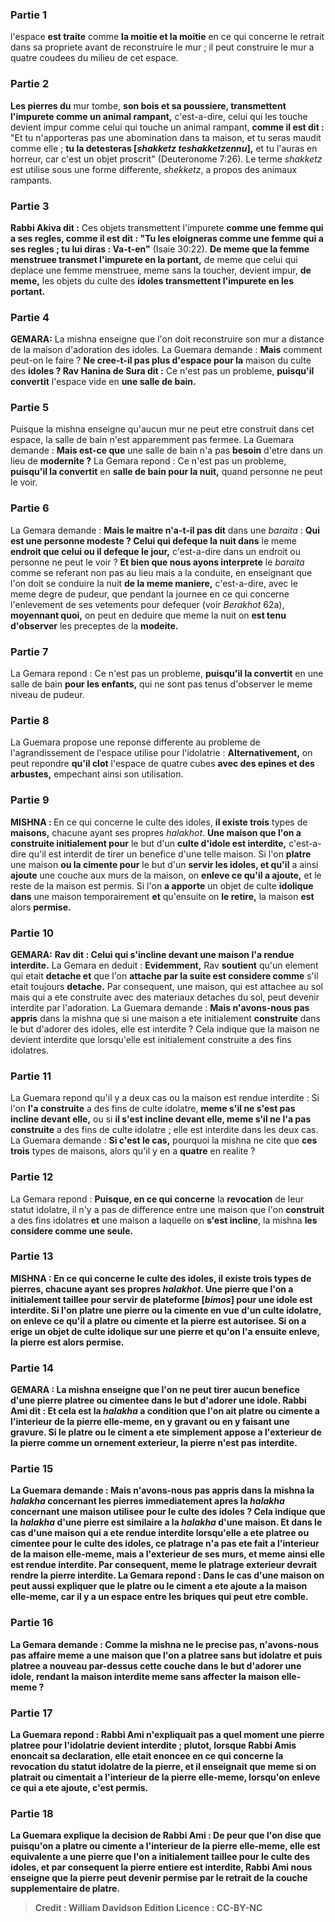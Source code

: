 
### Partie 1
l'espace <b>est traite</b> comme <b>la moitie et la moitie</b> en ce qui concerne le retrait dans sa propriete avant de reconstruire le mur ; il peut construire le mur a quatre coudees du milieu de cet espace.

### Partie 2
<b>Les pierres du</b> mur tombe, <b>son bois et sa poussiere, transmettent l'impurete comme un animal rampant,</b> c'est-a-dire, celui qui les touche devient impur comme celui qui touche un animal rampant, <b>comme il est dit :</b> "Et tu n'apporteras pas une abomination dans ta maison, et tu seras maudit comme elle ; <b>tu la detesteras [<i>shakketz teshakketzennu</i>],</b> et tu l'auras en horreur, car c'est un objet proscrit" (Deuteronome 7:26). Le terme <i>shakketz</i> est utilise sous une forme differente, <i>shekketz</i>, a propos des animaux rampants.

### Partie 3
<b>Rabbi Akiva dit :</b> Ces objets transmettent l'impurete <b>comme une femme qui a ses regles, comme il est dit : "Tu les eloigneras comme une femme qui a ses regles ; tu lui diras : Va-t-en"</b> (Isaie 30:22). <b>De meme que la femme menstruee transmet l'impurete en la portant,</b> de meme que celui qui deplace une femme menstruee, meme sans la toucher, devient impur, <b>de meme,</b> les objets du culte des <b>idoles transmettent l'impurete en les portant.</b>

### Partie 4
<strong>GEMARA:</strong> La mishna enseigne que l'on doit reconstruire son mur a distance de la maison d'adoration des idoles. La Guemara demande : <b>Mais</b> comment peut-on le faire ? <b>Ne cree-t-il pas plus d'espace pour la</b> maison du culte des <b>idoles ? Rav Hanina de Sura dit :</b> Ce n'est pas un probleme, <b>puisqu'il convertit</b> l'espace vide en <b>une salle de bain.</b>

### Partie 5
Puisque la mishna enseigne qu'aucun mur ne peut etre construit dans cet espace, la salle de bain n'est apparemment pas fermee. La Guemara demande : <b>Mais est-ce que</b> une salle de bain n'a pas <b>besoin</b> d'etre dans un lieu de <b>modernite ?</b> La Gemara repond : Ce n'est pas un probleme, <b>puisqu'il la convertit</b> en <b>salle de bain pour la nuit,</b> quand personne ne peut le voir.

### Partie 6
La Gemara demande : <b>Mais le maitre n'a-t-il pas dit</b> dans une <i>baraita</i> : <b>Qui est une personne modeste ? Celui qui defeque la nuit dans</b> le meme <b>endroit que celui ou il defeque le jour,</b> c'est-a-dire dans un endroit ou personne ne peut le voir ? <b>Et bien que nous ayons interprete</b> le <i>baraita</i> comme se referant non pas au lieu mais a la conduite, en enseignant que l'on doit se conduire la nuit <b>de la meme maniere,</b> c'est-a-dire, avec le meme degre de pudeur, que pendant la journee en ce qui concerne l'enlevement de ses vetements pour defequer (voir <i>Berakhot</i> 62a), <b>moyennant quoi,</b> on peut en deduire que meme la nuit on <b>est tenu d'observer</b> les preceptes de la <b>modeite.</b>

### Partie 7
La Gemara repond : Ce n'est pas un probleme, <b>puisqu'il la convertit</b> en une salle de bain <b>pour les enfants,</b> qui ne sont pas tenus d'observer le meme niveau de pudeur.

### Partie 8
La Guemara propose une reponse differente au probleme de l'agrandissement de l'espace utilise pour l'idolatrie : <b>Alternativement,</b> on peut repondre <b>qu'il clot</b> l'espace de quatre cubes <b>avec des epines et des arbustes,</b> empechant ainsi son utilisation.

### Partie 9
<strong>MISHNA : </strong>En ce qui concerne le culte des idoles, <b>il existe trois</b> types de <b>maisons,</b> chacune ayant ses propres <i>halakhot</i>. <b>Une maison que l'on a construite initialement pour</b> le but d'un <b>culte d'idole est interdite,</b> c'est-a-dire qu'il est interdit de tirer un benefice d'une telle maison. Si l'on <b>platre</b> une maison <b>ou la cimente pour</b> le but d'un <b>servir les idoles, et qu'il</b> a ainsi <b>ajoute</b> une couche aux murs de la maison, on <b>enleve ce qu'il a ajoute,</b> et le reste de la maison est permis. Si l'on <b>a apporte</b> un objet de culte <b>idolique dans</b> une maison temporairement <b>et</b> qu'ensuite on <b>le retire,</b> la maison <b>est</b> alors <b>permise.</b>

### Partie 10
<strong>GEMARA:</strong> <b>Rav dit : Celui qui s'incline devant une maison l'a rendue interdite.</b> La Gemara en deduit : <b>Evidemment,</b> Rav <b>soutient</b> qu'un element qui etait <b>detache et</b> que l'on <b>attache par la suite est considere comme</b> s'il etait toujours <b>detache.</b> Par consequent, une maison, qui est attachee au sol mais qui a ete construite avec des materiaux detaches du sol, peut devenir interdite par l'adoration. La Guemara demande : <b>Mais n'avons-nous pas appris</b> dans la mishna que si une maison a ete initialement <b>construite</b> dans le but d'adorer des idoles, elle est interdite ? Cela indique que la maison ne devient interdite que lorsqu'elle est initialement construite a des fins idolatres.

### Partie 11
La Guemara repond qu'il y a deux cas ou la maison est rendue interdite : Si l'on <b>l'a construite</b> a des fins de culte idolatre, <b>meme s'il ne s'est pas incline devant elle,</b> ou si <b>il s'est incline devant elle, meme s'il ne l'a pas construite</b> a des fins de culte idolatre ; elle est interdite dans les deux cas. La Guemara demande : <b>Si c'est le cas,</b> pourquoi la mishna ne cite que <b>ces trois</b> types de maisons, alors qu'il y en a <b>quatre</b> en realite ?

### Partie 12
La Gemara repond : <b>Puisque, en ce qui concerne</b> la <b>revocation</b> de leur statut idolatre, il n'y a pas de difference entre une maison que l'on <b>construit</b> a des fins idolatres <b>et</b> une maison a laquelle on <b>s'est incline</b>, la mishna <b>les considere comme <b>une seule.</b>

### Partie 13
<strong>MISHNA : </strong>En ce qui concerne le culte des idoles, <b>il existe trois</b> types de <b>pierres,</b> chacune ayant ses propres <i>halakhot</i>. <b>Une pierre que</b> l'on a <b>initialement taillee pour</b> servir de <b>plateforme [<i>bimos</i>]</b> pour une idole <b>est interdite.</b> Si l'on <b>platre</b> une pierre <b>ou la cimente en vue d'un culte idolatre, on enleve ce qu'il a platre ou cimente et</b> la pierre <b>est autorisee. </b> Si on a <b>erige</b> un objet de culte <b>idolique sur</b> une pierre <b>et</b> qu'on l'a ensuite <b>enleve,</b> la pierre <b>est</b> alors <b>permise.</b>

### Partie 14
<strong>GEMARA : </strong>La mishna enseigne que l'on ne peut tirer aucun benefice d'une pierre platree ou cimentee dans le but d'adorer une idole. <b>Rabbi Ami dit : Et</b> cela <b>est</b> la <i>halakha</i> a condition <b>que l'on ait platre ou cimente a l'interieur de la pierre elle-meme,</b> en y gravant ou en y faisant une gravure. Si le platre ou le ciment a ete simplement appose a l'exterieur de la pierre comme un ornement exterieur, la pierre n'est pas interdite.

### Partie 15
La Guemara demande : <b>Mais n'avons-nous pas appris</b> dans la mishna la <i>halakha</i> concernant les pierres immediatement apres la <i>halakha</i> concernant une maison utilisee pour le culte des idoles ? Cela indique que la <i>halakha</i> d'une pierre est <b>similaire</b> a la <i>halakha</i> d'une <b>maison. Et</b> dans le cas d'une <b>maison</b> qui a ete rendue interdite lorsqu'elle a ete platree ou cimentee pour le culte des idoles, ce platrage n'a <b>pas</b> ete fait <b>a l'interieur de la maison elle-meme,</b> mais a l'exterieur de ses murs, <b>et</b> meme ainsi elle est <b>rendue interdite.</b> Par consequent, meme le platrage exterieur devrait rendre la pierre interdite. La Gemara repond : Dans le cas d'une <b>maison</b> on peut <b>aussi</b> expliquer que le platre ou le ciment a ete ajoute a la maison elle-meme, car <b>il y a</b> un espace <b>entre les briques</b> qui peut etre comble.

### Partie 16
La Gemara demande : Comme la mishna ne le precise pas, <b>n'avons-nous pas affaire</b> meme a une maison <b>que l'on a platree</b> sans but idolatre <b>et</b> puis <b>platree a nouveau</b> par-dessus cette couche dans le but d'adorer une idole, rendant la maison interdite meme sans affecter la maison elle-meme ?

### Partie 17
La Guemara repond : Rabbi Ami n'expliquait pas a quel moment une pierre platree pour l'idolatrie devient interdite ; <b>plutot, lorsque Rabbi Amis</b> enoncait <b>sa declaration, elle etait enoncee en ce qui concerne la revocation</b> du statut idolatre de la pierre, <b>et</b> il enseignait que <b>meme si on platrait ou cimentait a l'interieur de la pierre elle-meme, lorsqu'on enleve ce qui a ete ajoute,</b> c'est <b>permis.</b>

### Partie 18
La Guemara explique la decision de Rabbi Ami : <b>De peur que l'on dise</b> que <b>puisqu'on a platre ou cimente a l'interieur de la pierre elle-meme, elle est equivalente a une pierre que l'on a initialement taillee pour le culte des idoles, et</b> par consequent la pierre <b>entiere</b> est <b>interdite,</b> Rabbi Ami <b>nous enseigne</b> que la pierre peut devenir permise par le retrait de la couche supplementaire de platre.

>Credit : William Davidson Edition
>Licence : CC-BY-NC